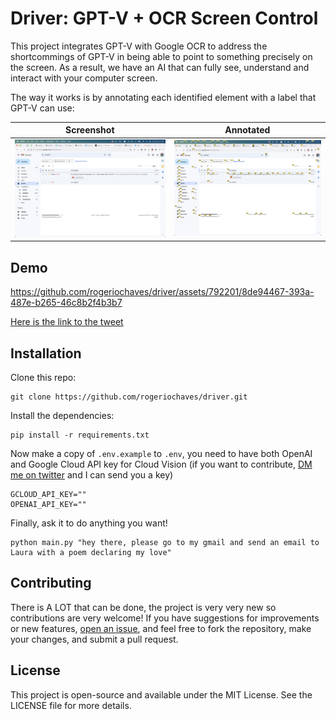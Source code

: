 # Driver: GPT-V + OCR Screen Control

This project integrates GPT-V with Google OCR to address the shortcommings of GPT-V in being able to point to something precisely on the screen. As a result, we have an AI that can fully see, understand and interact with your computer screen.

The way it works is by annotating each identified element with a label that GPT-V can use:

| Screenshot                      | Annotated                                           |
| ------------------------------- | --------------------------------------------------- |
| ![screenshot](./docs/screenshot.png) | ![annotated screenshot](./docs/annotated_screenshot.png) |

## Demo

https://github.com/rogeriochaves/driver/assets/792201/8de94467-393a-487e-b265-46c8b2f4b3b7

[Here is the link to the tweet](https://twitter.com/_rchaves_/status/1734493213199626340)

## Installation

Clone this repo:

```
git clone https://github.com/rogeriochaves/driver.git
```

Install the dependencies:

```
pip install -r requirements.txt
```

Now make a copy of `.env.example` to `.env`, you need to have both OpenAI and Google Cloud API key for Cloud Vision (if you want to contribute, [DM me on twitter](https://twitter.com/_rchaves_) and I can send you a key)

```
GCLOUD_API_KEY=""
OPENAI_API_KEY=""
```

Finally, ask it to do anything you want!

```
python main.py "hey there, please go to my gmail and send an email to Laura with a poem declaring my love"
```

## Contributing

There is A LOT that can be done, the project is very very new so
contributions are very welcome! If you have suggestions for improvements or new features, [open an issue](https://github.com/rogeriochaves/driver/issues), and feel free to fork the repository, make your changes, and submit a pull request.

## License

This project is open-source and available under the MIT License. See the LICENSE file for more details.
